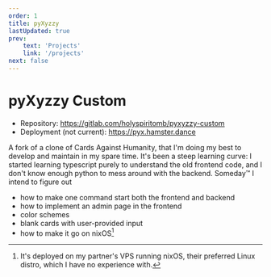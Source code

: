 ```yaml
---
order: 1
title: pyXyzzy
lastUpdated: true
prev:
    text: 'Projects'
    link: '/projects'
next: false
---
```


# pyXyzzy Custom

* Repository: https://gitlab.com/holyspiritomb/pyxyzzy-custom
* Deployment (not current): https://pyx.hamster.dance

A fork of a clone of Cards Against Humanity, that I'm doing my best to develop and maintain in my spare time. It's been a steep learning curve: I started learning typescript purely to understand the old frontend code, and I don't know enough python to mess around with the backend. Someday™ I intend to figure out

- how to make one command start both the frontend and backend
- how to implement an admin page in the frontend
- color schemes
- blank cards with user-provided input
- how to make it go on nixOS[^1]

[^1]: It's deployed on my partner's VPS running nixOS, their preferred Linux distro, which I have no experience with.

